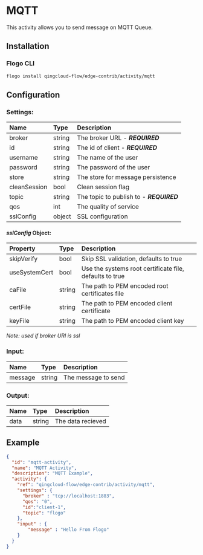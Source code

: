 <!--
title: MQTT
weight: 4705
-->
# MQTT
This activity allows you to send message on MQTT Queue.

## Installation

### Flogo CLI
```bash
flogo install qingcloud-flow/edge-contrib/activity/mqtt
```

## Configuration

### Settings:
| Name         | Type   | Description
| :---         | :---   | :---
| broker       | string | The broker URL - ***REQUIRED***
| id           | string | The id of client - ***REQUIRED***
| username     | string | The name of the user
| password     | string | The password of the user
| store        | string | The store for message persistence
| cleanSession | bool   | Clean session flag
| topic        | string | The topic to publish to - ***REQUIRED***
| qos          | int    | The quality of service
| sslConfig    | object | SSL configuration
 
 #### *sslConfig* Object: 
 | Property      | Type   | Description
 |:---           | :---   | :---     
 | skipVerify    | bool   | Skip SSL validation, defaults to true
 | useSystemCert | bool   | Use the systems root certificate file, defaults to true
 | caFile        | string | The path to PEM encoded root certificates file
 | certFile      | string | The path to PEM encoded client certificate
 | keyFile       | string | The path to PEM encoded client key
 
 *Note: used if broker URI is ssl*
 
### Input: 

| Name    | Type   | Description
| :---    | :---   | :---
| message | string | The message to send  
    
### Output:

| Name  | Type   | Description
| :---  | :---   | :---
| data  | string | The data recieved

## Example

```json
{
  "id": "mqtt-activity",
  "name": "MQTT Activity",
  "description": "MQTT Example",
  "activity": {
    "ref": "qingcloud-flow/edge-contrib/activity/mqtt",
    "settings": {
      "broker" : "tcp://localhost:1883",
      "qos": "0",
      "id":"client-1",
      "topic": "flogo"
    },
    "input" : {
        "message" : "Hello From Flogo"
    }
  }
}
```